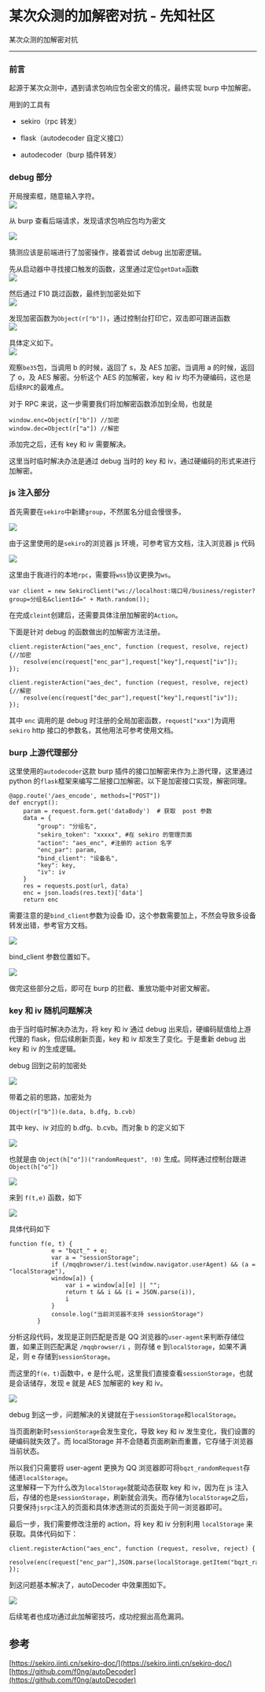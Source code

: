 

# 某次众测的加解密对抗 - 先知社区

某次众测的加解密对抗

- - -

### 前言

起源于某次众测中，遇到请求包响应包全密文的情况，最终实现 burp 中加解密。

用到的工具有

-   sekiro（rpc 转发）
    
-   flask（autodecoder 自定义接口）
    
-   autodecoder（burp 插件转发）
    

### debug 部分

开局搜索框，随意输入字符。  
[![](assets/1709518929-9a6d38c1d7792aca9db74fa112ea678e.png)](https://xzfile.aliyuncs.com/media/upload/picture/20240301215726-a2b5a30e-d7d3-1.png)

从 burp 查看后端请求，发现请求包响应包均为密文

[![](assets/1709518929-84a6be80b324791c257c0c78b6b9a9c3.png)](https://xzfile.aliyuncs.com/media/upload/picture/20240301215801-b7e467a6-d7d3-1.png)

猜测应该是前端进行了加密操作，接着尝试 debug 出加密逻辑。

先从启动器中寻找接口触发的函数，这里通过定位`getData`函数  
[![](assets/1709518929-d862b12a930e5c7113b391272e4d68dd.png)](https://xzfile.aliyuncs.com/media/upload/picture/20240301215844-d19caad2-d7d3-1.png)

然后通过 F10 跳过函数，最终到加密处如下  
[![](assets/1709518929-80c18abce8245894557f2dc2a26a3a35.png)](https://xzfile.aliyuncs.com/media/upload/picture/20240301221602-3c04bbd8-d7d6-1.png)

发现加密函数为`Object(r["b"])`，通过控制台打印它，双击即可跟进函数  
[![](assets/1709518929-0bbd248a10134c966547a5ff52f8d1b2.png)](https://xzfile.aliyuncs.com/media/upload/picture/20240301221642-53a2bb5a-d7d6-1.png)

具体定义如下。  
[![](assets/1709518929-d260b2065d36909a1734d6300cbcc462.png)](https://xzfile.aliyuncs.com/media/upload/picture/20240301220118-2cf0297c-d7d4-1.png)

观察`be35`包，当调用 b 的时候，返回了 s，及 AES 加密。当调用 a 的时候，返回了 o，及 AES 解密。分析这个 AES 的加解密，key 和 iv 均不为硬编码，这也是后续`RPC`的最难点。

对于 RPC 来说，这一步需要我们将加解密函数添加到全局，也就是

```plain
window.enc=Object(r["b"]) //加密
window.dec=Object(r["a"]) //解密
```

添加完之后，还有 key 和 iv 需要解决。

这里当时临时解决办法是通过 debug 当时的 key 和 iv，通过硬编码的形式来进行加解密。

### js 注入部分

首先需要在`sekiro`中新建`group`，不然匿名分组会慢很多。

[![](assets/1709518929-904de3f41ca67906bc2abf37797b6bfb.png)](https://xzfile.aliyuncs.com/media/upload/picture/20240301220142-3b314d0e-d7d4-1.png)

由于这里使用的是`sekiro`的浏览器 js 环境，可参考官方文档，注入浏览器 js 代码

[![](assets/1709518929-faa9d0b29ed6cb0eec407c4f1ff8743e.png)](https://xzfile.aliyuncs.com/media/upload/picture/20240301220210-4bfd935e-d7d4-1.png)

这里由于我进行的本地`rpc`，需要将`wss`协议更换为`ws`。

```plain
var client = new SekiroClient("ws://localhost:端口号/business/register?group=分组名&clientId=" + Math.random());
```

在完成`cleint`创建后，还需要具体注册加解密的`Action`。

下面是针对 debug 的函数做出的加解密方法注册。

```plain
client.registerAction("aes_enc", function (request, resolve, reject) {//加密
    resolve(enc(request["enc_par"],request["key"],request["iv"]); 
});

client.registerAction("aes_dec", function (request, resolve, reject) {//解密
    resolve(enc(request["dec_par"],request["key"],request["iv"]); 
});
```

其中 `enc` 调用的是 debug 时注册的全局加密函数，`request["xxx"]`为调用 `sekiro` http 接口的参数名，其他用法可参考使用文档。

### burp 上游代理部分

这里使用的`autodecoder`这款 burp 插件的接口加解密来作为上游代理，这里通过 python 的`flask`框架来编写二层接口加解密。以下是加密接口实现，解密同理。

```plain
@app.route('/aes_encode', methods=["POST"])
def encrypt():
    param = request.form.get('dataBody')  # 获取  post 参数
    data = {
        "group": "分组名",
        "sekiro_token": "xxxxx", #在 sekiro 的管理页面
        "action": "aes_enc", #注册的 action 名字
        "enc_par": param,
        "bind_client": "设备名",
        "key": key,
        "iv": iv
    }
    res = requests.post(url, data)
    enc = json.loads(res.text)['data']
    return enc
```

需要注意的是`bind_client`参数为设备 ID，这个参数需要加上，不然会导致多设备转发出错，参考官方文档。

[![](assets/1709518929-f6c9202b0dd78a15039e3d55e498ff7c.png)](https://xzfile.aliyuncs.com/media/upload/picture/20240301220255-6735fb34-d7d4-1.png)

bind\_client 参数位置如下。

[![](assets/1709518929-80e783792278f7c05426bf5476c5b46f.png)](https://xzfile.aliyuncs.com/media/upload/picture/20240301220331-7c508c3c-d7d4-1.png)

做完这些部分之后，即可在 burp 的拦截、重放功能中对密文解密。

### key 和 iv 随机问题解决

由于当时临时解决办法为，将 key 和 iv 通过 debug 出来后，硬编码赋值给上游代理的 flask，但后续刷新页面，key 和 iv 却发生了变化。于是重新 debug 出 key 和 iv 的生成逻辑。

debug 回到之前的加密处

[![](assets/1709518929-8239031c8c534a09046b08cddc7b3602.png)](https://xzfile.aliyuncs.com/media/upload/picture/20240301220353-89cab892-d7d4-1.png)

带着之前的思路，加密处为

```plain
Object(r["b"])(e.data, b.dfg, b.cvb)
```

其中 key、iv 对应的 b.dfg、b.cvb。而对象 b 的定义如下

[![](assets/1709518929-64f6bc886797b3e86429898f4d7857cc.png)](https://xzfile.aliyuncs.com/media/upload/picture/20240301220428-9e5c3baa-d7d4-1.png)

也就是由 `Object(h["o"])("randomRequest", !0)` 生成。同样通过控制台跟进`Object(h["o"])`

[![](assets/1709518929-298d44eeadab384da4f0946a7d17c759.png)](https://xzfile.aliyuncs.com/media/upload/picture/20240301220453-ad6424e6-d7d4-1.png)

来到 `f(t,e)` 函数，如下

[![](assets/1709518929-88bd6c626360901526d06e2394ed4683.png)](https://xzfile.aliyuncs.com/media/upload/picture/20240301220536-c6f05e7a-d7d4-1.png)

具体代码如下

```plain
function f(e, t) {
            e = "bqzt_" + e;
            var a = "sessionStorage";
            if (/mqqbrowser/i.test(window.navigator.userAgent) && (a = "localStorage"),
            window[a]) {
                var i = window[a][e] || "";
                return t && i && (i = JSON.parse(i)),
                i
            }
            console.log("当前浏览器不支持 sessionStorage")
        }
```

分析这段代码，发现是正则匹配是否是 QQ 浏览器的`user-agent`来判断存储位置，如果正则匹配满足 `/mqqbrowser/i` ，则存储 e 到`localStorage`，如果不满足，则 e 存储到`sessionStorage`。

而这里的`f(e，t)`函数中，e 是什么呢，这里我们直接查看`sessionStorage`，也就是会话储存，发现 e 就是 AES 加解密的 key 和 iv。

[![](assets/1709518929-96ae0d42d96fe6deb5dce1123b21d977.png)](https://xzfile.aliyuncs.com/media/upload/picture/20240301220557-d379c316-d7d4-1.png)

debug 到这一步，问题解决的关键就在于`sessionStorage`和`localStorage`。

当页面刷新时`sessionStorage`会发生变化，导致 key 和 iv 发生变化，我们设置的硬编码就失效了。而 localStorage 并不会随着页面刷新而重置，它存储于浏览器当前状态。

所以我们只需要将 user-agent 更换为 QQ 浏览器即可将`bqzt_randomRequest`存储进`localStorage`。  
这里解释一下为什么改为`localStorage`就能动态获取 key 和 iv，因为在 js 注入后，存储的也是`sessionStorage`，刷新就会消失。而存储为`localStorage`之后，只要保持`jsrpc`注入的页面和具体渗透测试的页面处于同一浏览器即可。

最后一步，我们需要修改注册的 action，将 key 和 iv 分别利用 `localStorage` 来获取。具体代码如下：

```plain
client.registerAction("aes_enc", function (request, resolve, reject) {
    resolve(enc(request["enc_par"],JSON.parse(localStorage.getItem("bqzt_randomRequest")).dfg,JSON.parse(localStorage.getItem("bqzt_randomRequest")).cvb));
});
```

到这问题基本解决了，autoDecoder 中效果图如下。

[![](assets/1709518929-21ae84e6060ef141f08c1ff76f41f37e.png)](https://xzfile.aliyuncs.com/media/upload/picture/20240301220630-e73880d6-d7d4-1.png)

后续笔者也成功通过此加解密技巧，成功挖掘出高危漏洞。

## 参考

[https://sekiro.iinti.cn/sekiro-doc/](https://sekiro.iinti.cn/sekiro-doc/)  
[https://github.com/f0ng/autoDecoder](https://github.com/f0ng/autoDecoder)
